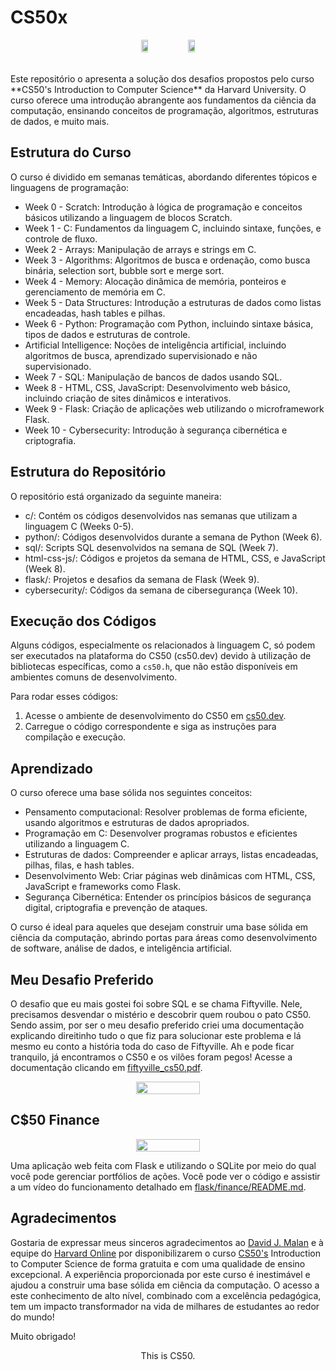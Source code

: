 # CS50x

<div align="center" style="display: flex; justify-content: center;">
    <img src="https://github.com/user-attachments/assets/ae5f1f53-ce72-400b-905c-c6e50576fb2d" style="width: 15%;">  
    <img src="https://cs50.gallerycdn.vsassets.io/extensions/cs50/ddb50/1.1.2/1691002683906/Microsoft.VisualStudio.Services.Icons.Default" style="width: 15%;">
</div>
<br>
<br>
Este repositório o apresenta a solução dos desafios propostos pelo curso **CS50's Introduction to Computer Science** da Harvard University. O curso oferece uma introdução abrangente aos fundamentos da ciência da computação, ensinando conceitos de programação, algoritmos, estruturas de dados, e muito mais.

## Estrutura do Curso

O curso é dividido em semanas temáticas, abordando diferentes tópicos e linguagens de programação:

- Week 0 - Scratch: Introdução à lógica de programação e conceitos básicos utilizando a linguagem de blocos Scratch.
- Week 1 - C: Fundamentos da linguagem C, incluindo sintaxe, funções, e controle de fluxo.
- Week 2 - Arrays: Manipulação de arrays e strings em C.
- Week 3 - Algorithms: Algoritmos de busca e ordenação, como busca binária, selection sort, bubble sort e merge sort.
- Week 4 - Memory: Alocação dinâmica de memória, ponteiros e gerenciamento de memória em C.
- Week 5 - Data Structures: Introdução a estruturas de dados como listas encadeadas, hash tables e pilhas.
- Week 6 - Python: Programação com Python, incluindo sintaxe básica, tipos de dados e estruturas de controle.
- Artificial Intelligence: Noções de inteligência artificial, incluindo algoritmos de busca, aprendizado supervisionado e não supervisionado.
- Week 7 - SQL: Manipulação de bancos de dados usando SQL.
- Week 8 - HTML, CSS, JavaScript: Desenvolvimento web básico, incluindo criação de sites dinâmicos e interativos.
- Week 9 - Flask: Criação de aplicações web utilizando o microframework Flask.
- Week 10 - Cybersecurity: Introdução à segurança cibernética e criptografia.

## Estrutura do Repositório

O repositório está organizado da seguinte maneira:

- c/: Contém os códigos desenvolvidos nas semanas que utilizam a linguagem C (Weeks 0-5).
- python/: Códigos desenvolvidos durante a semana de Python (Week 6).
- sql/: Scripts SQL desenvolvidos na semana de SQL (Week 7).
- html-css-js/: Códigos e projetos da semana de HTML, CSS, e JavaScript (Week 8).
- flask/: Projetos e desafios da semana de Flask (Week 9).
- cybersecurity/: Códigos da semana de cibersegurança (Week 10).

## Execução dos Códigos

Alguns códigos, especialmente os relacionados à linguagem C, só podem ser executados na plataforma do CS50 (cs50.dev) devido à utilização de bibliotecas específicas, como a `cs50.h`, que não estão disponíveis em ambientes comuns de desenvolvimento.

Para rodar esses códigos:

  1. Acesse o ambiente de desenvolvimento do CS50 em [cs50.dev](https://cs50.dev/).
  2. Carregue o código correspondente e siga as instruções para compilação e execução.

## Aprendizado

O curso oferece uma base sólida nos seguintes conceitos:

- Pensamento computacional: Resolver problemas de forma eficiente, usando algoritmos e estruturas de dados apropriados.
- Programação em C: Desenvolver programas robustos e eficientes utilizando a linguagem C.
- Estruturas de dados: Compreender e aplicar arrays, listas encadeadas, pilhas, filas, e hash tables.
- Desenvolvimento Web: Criar páginas web dinâmicas com HTML, CSS, JavaScript e frameworks como Flask.
- Segurança Cibernética: Entender os princípios básicos de segurança digital, criptografia e prevenção de ataques.

O curso é ideal para aqueles que desejam construir uma base sólida em ciência da computação, abrindo portas para áreas como desenvolvimento de software, análise de dados, e inteligência artificial.

## Meu Desafio Preferido

O desafio que eu mais gostei foi sobre SQL e se chama Fiftyville. Nele, precisamos desvendar o mistério e descobrir quem roubou o pato CS50.
Sendo assim, por ser o meu desafio preferido criei uma documentação explicando direitinho tudo o que fiz para solucionar este problema e lá mesmo eu conto a história toda do caso de Fiftyville. Ah e pode ficar tranquilo, já encontramos o CS50 e os vilões foram pegos!
Acesse a documentação clicando em [fiftyville_cs50.pdf](sql/challenge_sql_fiftyville_cs50x.pdf).

<div align="center" style="display: flex; justify-content: center;">
    <img src="https://github.com/user-attachments/assets/ed03eb95-d3cb-4706-9c65-4e3a6c2e497b" style="width: 45%;">  
</div>

## C$50 Finance

<div align="center" style="display: flex; justify-content: center;">
    <img src="https://github.com/user-attachments/assets/fffd2917-42b8-4001-82e9-55496c4efdfe" style="width: 45%;">  
</div>

Uma aplicação web feita com Flask e utilizando o SQLite por meio do qual você pode gerenciar portfólios de ações. Você pode ver o código e assistir a um vídeo do funcionamento detalhado em [flask/finance/README.md](flask/finance/README.md).

## Agradecimentos

Gostaria de expressar meus sinceros agradecimentos ao [David J. Malan](https://www.instagram.com/davidjmalan/) e à equipe do [Harvard Online](https://www.harvardonline.harvard.edu/) por disponibilizarem o curso [CS50's](https://www.instagram.com/cs50/) Introduction to Computer Science de forma gratuita e com uma qualidade de ensino excepcional. A experiência proporcionada por este curso é inestimável e ajudou a construir uma base sólida em ciência da computação. O acesso a este conhecimento de alto nível, combinado com a excelência pedagógica, tem um impacto transformador na vida de milhares de estudantes ao redor do mundo!

Muito obrigado!

<div align="center" style="display: flex; justify-content: center;"> 
  This is CS50.
</div>
